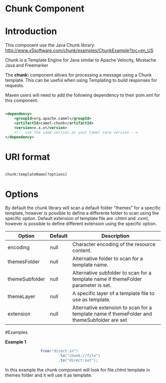 # Chunk Component

# Introduction

This component use the Java Chunk library: http://www.x5software.com/chunk/examples/ChunkExample?loc=en_US

Chunk is a Template Engine for Java similar to Apache Velocity, Mustache Java and Freemarker

The **chunk:** component allows for processing a message using a Chunk template. This can be useful when using Templating to build responses for requests. 

Maven users will need to add the following dependency to their pom.xml for this component:

```xml

<dependency>
    <groupId>org.apache.camel</groupId>
    <artifactId>camel-chunk</artifactId>
    <version>x.x.x</version>
    <!-- use the same version as your Camel core version -->
</dependency>
```

# URI format

```

chunk:templateName[?options]

```

# Options

By default the chunk library will scan a default folder "themes" for a specific template, however is possible to define a differente folder to scan using the specific option.
Default extension of template file are .chtml and .cxml, however is possible to define different extension using the specific option.

| Option              | Default | Description                                                                                                            |
|---------------------|---------|------------------------------------------------------------------------------------------------------------------------|
| encoding            | null    | Character encoding of the resource content.                                                                            |
| themesFolder        | null    | Alternative folder to scan for a template name.                                                                        |
| themeSubfolder      | null    | Alternative subfolder to scan for a template name if themeFolder parameter is set.                                     |
| themeLayer          | null    | A specific layer of a template file to use as template.                                                                |
| extension           | null    | Alternative extension to scan for a template name if themeFolder and themeSubfolder are set                            |

#Examples

**Example 1**

```java
                from("direct:in")
                        .to("chunk://file")
                        .to("direct:out");
```

In this example the chunk component will look for file.chtml template in themes folder and it will use it as template.
